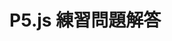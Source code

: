 <!DOCTYPE html>
<html lang="ja">
  <head>
    <meta charset="UTF-8" />
    <title>P5.js 練習問題解答</title>
    <script src="https://cdn.jsdelivr.net/npm/p5@2.0.3/lib/p5.min.js">
    </script>
  </head>
  <body>
    <h1>P5.js 練習問題解答</h1>
    <script>
      function setup() {
        createCanvas(320, 180);
      }

      function draw() {
        stroke("black");
        strokeWeight(0.1);
        for (let y = 0; y < 180; y += 20) {
          for (let x = 0; x < 320; x += 20) {
           fill(`oklch(75% 50% ${h})`);
           rect(x+5, y+5, 180, 120);
          }
        }
      }
    </script>
  </body>
</html>
